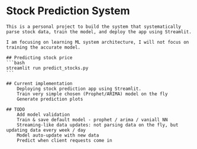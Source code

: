 # Stock Prediction System

    This is a personal project to build the system that systematically parse stock data, train the model, and deploy the app using Streamlit. 

    I am focusing on learning ML system architecture, I will not focus on training the accurate model.

    ## Predicting stock price 
    ```bash
    streamlit run predict_stocks.py
    ```

    ## Current implementation
        Deploying stock prediction app using Streamlit.
        Train very simple chosen (Prophet/ARIMA) model on the fly
        Generate prediction plots

    ## TODO
        Add model validation
        Train & save default model - prophet / arima / vaniall NN 
        Streaming-like data updates: not parsing data on the fly, but updating data every week / day
        Model auto-update with new data
        Predict when client requests come in